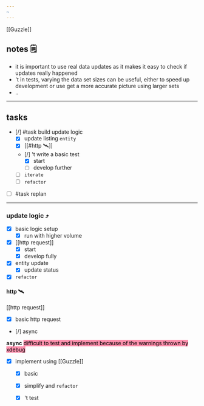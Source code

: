 ```yaml
---
~
---
```

[[Guzzle]]

## notes 🗒
- it is important to use real data updates as it makes it easy to check if updates really happened
- 't in tests, varying the data set sizes can be useful, either to speed up development or use get a more accurate picture using larger sets
- ..
---
## tasks
- [/]  #task build update logic
	- [x] update listing `entity`
	- [x] [[#http 🛰]]
	- [/] 't write a basic test
		- [x] start
		- [ ] develop further
	- [ ] `iterate`
	- [ ] `refactor`
- [ ] #task replan 
---
### update logic ⤴
- [x] basic logic setup
	- [x] run with higher volume
- [x] [[http request]]
	- [x] start
	- [x] develop fully
- [x] entity update
	- [x] update status
- [x] `refactor`

#### http 🛰 
[[http request]]
- [x] basic http request
- [/] async

**async**
<mark style="background: #FF5582A6;">difficult to test and implement because of the warnings thrown by xdebug</mark>

- [x] implement using [[Guzzle]]
	- [x] basic
	- [x] simplify and `refactor`
	- [x] 't test

